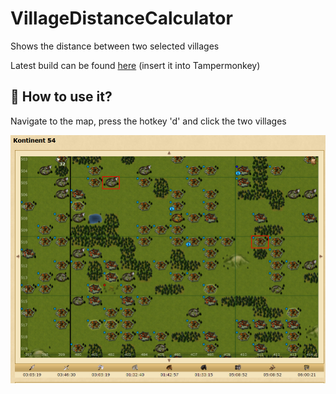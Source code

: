 # VillageDistanceCalculator

Shows the distance between two selected villages

Latest build can be found [here](https://github.com/LegendaryB/tw-userscripts/tree/main/dist/VillageDistanceCalculator/userscript.js) (insert it into Tampermonkey)

## 🚀 How to use it?
Navigate to the map, press the hotkey 'd' and click the two villages

![image info](./assets/screenshot.png)